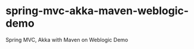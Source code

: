 spring-mvc-akka-maven-weblogic-demo
===================================

Spring MVC, Akka with Maven on Weblogic Demo

